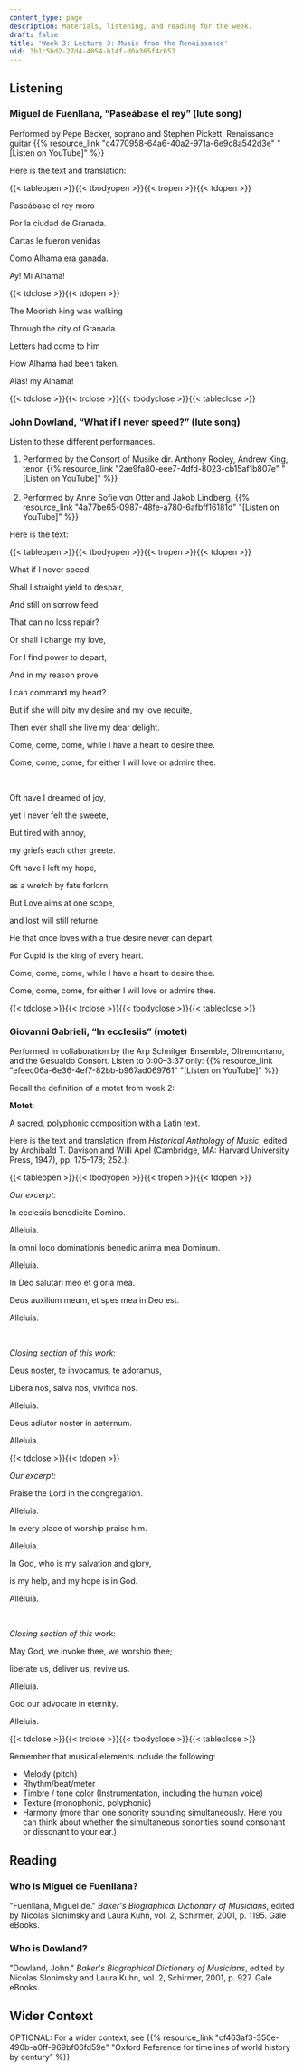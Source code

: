 ```yaml
---
content_type: page
description: Materials, listening, and reading for the week.
draft: false
title: 'Week 3: Lecture 3: Music from the Renaissance'
uid: 3b1c5bd2-27d4-4054-b14f-d0a365f4c652
---
```

## Listening

### Miguel de Fuenllana, “Paseábase el rey” (lute song)

Performed by Pepe Becker, soprano and Stephen Pickett, Renaissance guitar {{% resource_link "c4770958-64a6-40a2-971a-6e9c8a542d3e" "\[Listen on YouTube\]" %}}

Here is the text and translation:

{{< tableopen >}}{{< tbodyopen >}}{{< tropen >}}{{< tdopen >}}

Paseábase el rey moro  

Por la ciudad de Granada. 

Cartas le fueron venidas  

Como Alhama era ganada. 

Ay! Mi Alhama!  

{{< tdclose >}}{{< tdopen >}}

The Moorish king was walking 

Through the city of Granada. 

Letters had come to him 

How Alhama had been taken. 

Alas! my Alhama! 

{{< tdclose >}}{{< trclose >}}{{< tbodyclose >}}{{< tableclose >}}

### John Dowland, “What if I never speed?” (lute song)

Listen to these different performances.

1. Performed by the Consort of Musike dir. Anthony Rooley, Andrew King, tenor. {{% resource_link "2ae9fa80-eee7-4dfd-8023-cb15af1b807e" "\[Listen on YouTube\]" %}}           
     
2. Performed by Anne Sofie von Otter and Jakob Lindberg. {{% resource_link "4a77be65-0987-48fe-a780-6afbff16181d" "\[Listen on YouTube\]" %}}

Here is the text:

{{< tableopen >}}{{< tbodyopen >}}{{< tropen >}}{{< tdopen >}}

What if I never speed, 

Shall I straight yield to despair, 

And still on sorrow feed 

That can no loss repair? 

Or shall I change my love, 

For I find power to depart, 

And in my reason prove 

I can command my heart? 

But if she will pity my desire and my love requite, 

Then ever shall she live my dear delight. 

Come, come, come, while I have a heart to desire thee. 

Come, come, come, for either I will love or admire thee. 

 

Oft have I dreamed of joy,     

yet I never felt the sweete,     

But tired with annoy,     

my griefs each other greete.

Oft have I left my hope,     

as a wretch by fate forlorn,     

But Love aims at one scope,     

and lost will still returne.

He that once loves with a true desire never can depart,     

For Cupid is the king of every heart.     

Come, come, come, while I have a heart to desire thee.     

Come, come, come, for either I will love or admire thee.

{{< tdclose >}}{{< trclose >}}{{< tbodyclose >}}{{< tableclose >}}

### Giovanni Gabrieli, “In ecclesiis” (motet)

Performed in collaboration by the Arp Schnitger Ensemble, Oltremontano, and the Gesualdo Consort. Listen to 0:00–3:37 only: {{% resource_link "efeec06a-6e36-4ef7-82bb-b967ad069761" "\[Listen on YouTube\]" %}}

Recall the definition of a motet from week 2:

**Motet**:

A sacred, polyphonic composition with a Latin text. 

Here is the text and translation (from *Historical Anthology of Music*, edited by Archibald T. Davison and Willi Apel (Cambridge, MA: Harvard University Press, 1947), pp. 175–178; 252.):

{{< tableopen >}}{{< tbodyopen >}}{{< tropen >}}{{< tdopen >}}

*Our excerpt:* 

In ecclesiis benedicite Domino.  

Alleluia. 

In omni loco dominationis benedic anima mea Dominum.  

Alleluia. 

In Deo salutari meo et gloria mea. 

Deus auxilium meum, et spes mea in Deo est.  

Alleluia. 

 

*Closing section of this work:* 

Deus noster, te invocamus, te adoramus, 

Libera nos, salva nos, vivifica nos. 

Alleluia. 

Deus adiutor noster in aeternum. 

Alleluia.

{{< tdclose >}}{{< tdopen >}}

*Our excerpt:*

Praise the Lord in the congregation. 

Alleluia. 

In every place of worship praise him. 

Alleluia. 

In God, who is my salvation and glory,

is my help, and my hope is in God. 

Alleluia. 

 

*Closing section of this* work:

May God, we invoke thee, we worship thee;

liberate us, deliver us, revive us. 

Alleluia.

God our advocate in eternity. 

Alleluia.

{{< tdclose >}}{{< trclose >}}{{< tbodyclose >}}{{< tableclose >}}

Remember that musical elements include the following: 

- Melody (pitch)
- Rhythm/beat/meter 
- Timbre / tone color (Instrumentation, including the human voice) 
- Texture (monophonic, polyphonic) 
- Harmony (more than one sonority sounding simultaneously. Here you can think about whether the simultaneous sonorities sound consonant or dissonant to your ear.) 

## Reading

### Who is Miguel de Fuenllana?

"Fuenllana, Miguel de." *Baker's Biographical Dictionary of Musicians*, edited by Nicolas Slonimsky and Laura Kuhn, vol. 2, Schirmer, 2001, p. 1195. Gale eBooks.

### Who is Dowland?

"Dowland, John." *Baker's Biographical Dictionary of Musicians*, edited by Nicolas Slonimsky and Laura Kuhn, vol. 2, Schirmer, 2001, p. 927. Gale eBooks.

## Wider Context

OPTIONAL: For a wider context, see {{% resource_link "cf463af3-350e-490b-a0ff-969bf06fd59e" "Oxford Reference for timelines of world history by century" %}}